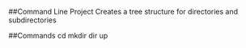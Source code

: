 ##Command Line Project
Creates a tree structure for directories and subdirectories 

##Commands 
cd
mkdir
dir
up


